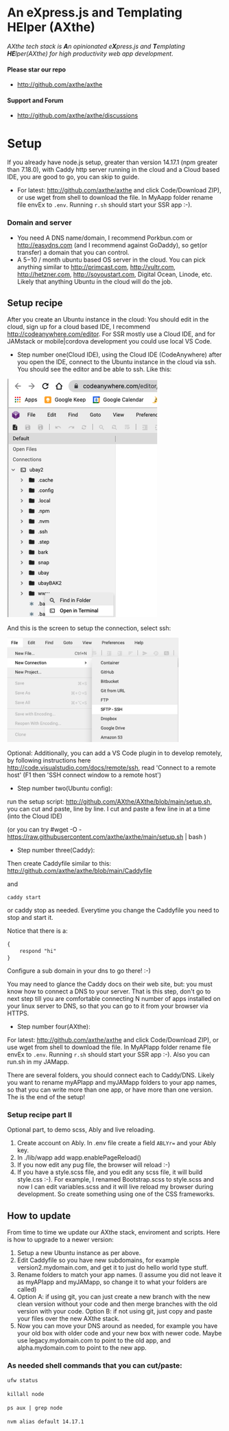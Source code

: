 # An eXpress.js and Templating HElper (AXthe)
<i>AXthe tech stack is <b>A</b>n opinionated e<b>X</b>press.js and <b>T</b>emplating <b>HE</b>lper(AXthe) for high productivity web app development</i>.
 
#### Please star our repo
- http://github.com/axthe/axthe

#### Support and Forum
- http://github.com/axthe/axthe/discussions


# Setup
If you already have node.js setup, greater than version 14.17.1 (npm greater than 7.18.0), with Caddy http server running in the cloud and a Cloud based IDE, you are good to go, you can skip to guide.

- For latest: http://github.com/axthe/axthe and click Code/Download ZIP), or use wget from shell to download the file.
In MyAapp folder rename file envEx to ```.env```. Running ```r.sh``` should start your SSR app :-).


### Domain and server
- You need A DNS name/domain, I recommend Porkbun.com or http://easydns.com (and I recommend against GoDaddy), so get(or transfer) a domain that you can control.
- A $5-$10 / month ubuntu based OS server in the cloud. You can pick anything similar to http://primcast.com, http://vultr.com, http://hetzner.com, http://soyoustart.com, Digital Ocean, Linode, etc. Likely that anything Ubuntu in the cloud will do the job.


## Setup recipe
After you create an Ubuntu instance in the cloud:
You should edit in the cloud, sign up for a cloud based IDE, I recommend http://codeanywhere.com/editor. For SSR mostly use a Cloud IDE, and for JAMstack or mobile|cordova development you could use local VS Code.

- Step number one(Cloud IDE), using the Cloud IDE (CodeAnywhere) after you open the IDE, connect to the Ubuntu instance in the cloud via ssh. You should see the editor and be able to ssh. Like this:

<img src="ide.png" />

And this is the screen to setup the connection, select ssh:

<img src="ide_setup.png" width="400"/>


Optional: Additionally, you can add a VS Code plugin in to develop remotely, by following instructions here http://code.visualstudio.com/docs/remote/ssh, read 'Connect to a remote host' (F1 then 'SSH connect window to a remote host')

- Step number two(Ubuntu config):

 run the setup script: http://github.com/AXthe/AXthe/blob/main/setup.sh, you can cut and paste, line by line. I cut and paste a few line in at a time (into the Cloud IDE)

(or you can try #wget -O - https://raw.githubusercontent.com/axthe/axthe/main/setup.sh | bash )


- Step number three(Caddy):

Then create Caddyfile similar to this:
http://github.com/axthe/axthe/blob/main/Caddyfile

and
```
caddy start
```
or caddy stop as needed. Everytime you change the Caddyfile you need to stop and start it.

Notice that there is a:
```
{
	respond "hi"
}
```

Configure a sub domain in your dns to go there! :-)

You may need to glance the Caddy docs on their web site, but: you must know how to connect a DNS to your server. That is this step, don't go to next step till you are comfortable connecting N number of apps installed on your linux server to DNS, so that you can go to it from your browser via HTTPS.


- Step number four(AXthe):

For latest: http://github.com/axthe/axthe and click Code/Download ZIP), or use wget from shell to download the file.
In MyAPIapp folder rename file envEx to ```.env```. Running ```r.sh``` should start your SSR app :-). Also you can run.sh in my JAMapp.

There are several folders, you should connect each to Caddy/DNS. Likely you want to rename myAPIapp and myJAMapp folders to your app names, so that you can write more than one app, or have more than one version. The is the end of the setup!

### Setup recipe part II

Optional part, to demo scss, Ably and live reloading.
1. Create account on Ably. In .env file create a field ```ABLYr=``` and your Ably key. 
2. In ./lib/wapp add wapp.enablePageReload() 
3. If you now edit any pug file, the browser will reload :-)
4. If you have a style.scss file, and you edit any scss file, it will build style.css :-). For example, I renamed Bootstrap.scss to style.scss and now I can edit variables.scss and it will live reload my browser during development. So create something using one of the CSS frameworks.

## How to update

From time to time we update our AXthe stack, enviroment and scripts. Here is how to upgrade to a newer version:
1. Setup a new Ubuntu instance as per above.
2. Edit Caddyfile so you have new subdomains, for example version2.mydomain.com, and get it to just do hello world type stuff.
3. Rename folders to match your app names. (I assume you did not leave it as myAPIapp and myJAMapp, so change it to what your folders are called)
4. Option A: if using git, you can just create a new branch with the new clean version without your code and then merge branches with the old version with your code.
Option B: if not using git, just copy and paste your files over the new AXthe stack.
5. Now you can move your DNS around as needed, for example you have your old box with older code and your new box with newer code. Maybe use legacy.mydomain.com to point to the old app, and alpha.mydomain.com to point to the new app.


### As needed shell commands that you can cut/paste:

```
ufw status

killall node

ps aux | grep node

nvm alias default 14.17.1
```

